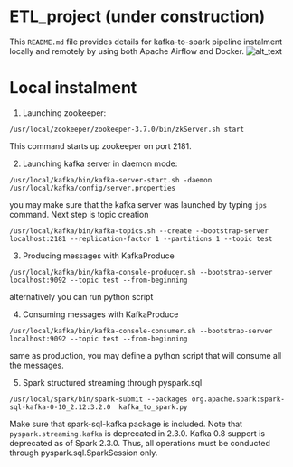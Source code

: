 # ETL_project (under construction)
This ```README.md``` file provides details for kafka-to-spark pipeline instalment locally and remotely by using both Apache Airflow and Docker.
![alt_text](https://github.com/Gitnuts/kafka_spark_project/blob/main/schema.png)

# Local instalment

1) Launching zookeeper:
```
/usr/local/zookeeper/zookeeper-3.7.0/bin/zkServer.sh start
```
This command starts up zookeeper on port 2181.

2) Launching kafka server in daemon mode:
```
/usr/local/kafka/bin/kafka-server-start.sh -daemon /usr/local/kafka/config/server.properties
```
you may make sure that the kafka server was launched by typing ```jps``` command. Next step is topic creation
```
/usr/local/kafka/bin/kafka-topics.sh --create --bootstrap-server localhost:2181 --replication-factor 1 --partitions 1 --topic test
```
3) Producing messages with KafkaProduce
```
/usr/local/kafka/bin/kafka-console-producer.sh --bootstrap-server localhost:9092 --topic test --from-beginning
```
alternatively you can run python script 

4) Consuming messages with KafkaProduce
```
/usr/local/kafka/bin/kafka-console-consumer.sh --bootstrap-server localhost:9092 --topic test --from-beginning
```
same as production, you may define a python script that will consume all the messages.

5) Spark structured streaming through pyspark.sql
```
/usr/local/spark/bin/spark-submit --packages org.apache.spark:spark-sql-kafka-0-10_2.12:3.2.0  kafka_to_spark.py
```
Make sure that spark-sql-kafka package is included. Note that ```pyspark.streaming.kafka``` is deprecated in 2.3.0. Kafka 0.8 support is deprecated as of Spark 2.3.0. Thus, all operations must be conducted through pyspark.sql.SparkSession only.
